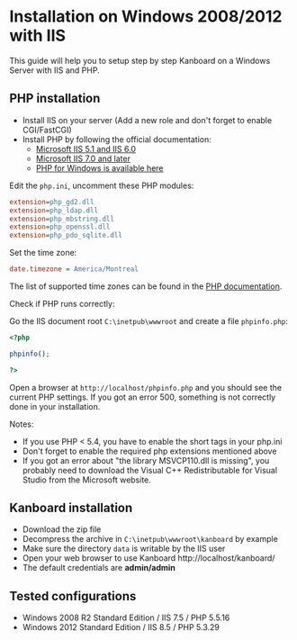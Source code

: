 Installation on Windows 2008/2012 with IIS
==========================================

This guide will help you to setup step by step Kanboard on a Windows Server with IIS and PHP.

PHP installation
----------------

- Install IIS on your server (Add a new role and don't forget to enable CGI/FastCGI)
- Install PHP by following the official documentation:
    - [Microsoft IIS 5.1 and IIS 6.0](http://php.net/manual/en/install.windows.iis6.php)
    - [Microsoft IIS 7.0 and later](http://php.net/manual/en/install.windows.iis7.php)
    - [PHP for Windows is available here](http://windows.php.net/download/)

Edit the `php.ini`, uncomment these PHP modules:

```ini
extension=php_gd2.dll
extension=php_ldap.dll
extension=php_mbstring.dll
extension=php_openssl.dll
extension=php_pdo_sqlite.dll
```

Set the time zone:

```ini
date.timezone = America/Montreal
```

The list of supported time zones can be found in the [PHP documentation](http://php.net/manual/en/timezones.america.php).

Check if PHP runs correctly:

Go the IIS document root `C:\inetpub\wwwroot` and create a file `phpinfo.php`:

```php
<?php

phpinfo();

?>
```

Open a browser at `http://localhost/phpinfo.php` and you should see the current PHP settings.
If you got an error 500, something is not correctly done in your installation.

Notes:

- If you use PHP < 5.4, you have to enable the short tags in your php.ini
- Don't forget to enable the required php extensions mentioned above
- If you got an error about "the library MSVCP110.dll is missing", you probably need to download the Visual C++ Redistributable for Visual Studio from the Microsoft website.

Kanboard installation
---------------------

- Download the zip file
- Decompress the archive in `C:\inetpub\wwwroot\kanboard` by example
- Make sure the directory `data` is writable by the IIS user
- Open your web browser to use Kanboard http://localhost/kanboard/
- The default credentials are **admin/admin**

Tested configurations
---------------------

- Windows 2008 R2 Standard Edition / IIS 7.5 / PHP 5.5.16
- Windows 2012 Standard Edition / IIS 8.5 / PHP 5.3.29
